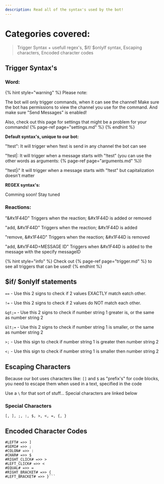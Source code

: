 ```yaml
---
description: Read all of the syntax's used by the bot!
---
```


# Categories covered:

> Trigger Syntax + usefull regex's, $if/ $onlyIf syntax, Escaping characters, Encoded character codes

## Trigger Syntax's

### Word:

{% hint style="warning" %}
Please note:

The bot will only trigger commands, when it can see the channel! Make sure the bot has permissions to view the channel you use for the command. And make sure "Send Messages" is enabled!

Also, check out this page for settings that might be a problem for your commands! {% page-ref page="settings.md" %}
{% endhint %}

**Default syntax's, unique to our bot:**

"!test": It will trigger when !test is send in any channel the bot can see

"!test|: It will trigger when a message starts with "!test" \(you can use the other words as arguments: {% page-ref page="arguments.md" %}\)

"!test|i" It will trigger when a message starts with "!test" but capitalization doesn't matter


**REGEX syntax's:**

Comming soon! Stay tuned



### Reactions:

"&#x1F44D" Triggers when the reaction; &#x1F44D is added or removed

"add, &#x1F44D" Triggers when the reaction; &#x1F44D is added

"remove, &#x1F44D" Triggers when the reaction; &#x1F44D is removed

"add, &#x1F44D=MESSAGE ID" Triggers when &#x1F44D is added to the message with the specify messageID


{% hint style="info" %}
Check out {% page-ref page="trigger.md" %} to see all triggers that can be used!
{% endhint %}

## $if/ $onlyIf statements

`==` - Use this 2 signs to check if 2 values EXACTLY match eatch other.

`!=` - Use this 2 signs to check if 2 values do NOT match each other. 

`&gt;=` - Use this 2 signs to check if number string 1 greater is, or the same as number string 2

`&lt;=` - Use this 2 signs to check if number string 1 is smaller, or the same as number string 2

`>;` - Use this sign to check if number string 1 is greater then number string 2

`<;` - Use this sign to check if number string 1 is smaller then number string 2

## Escaping Characters

Because our bot uses characters like: `[]` and `$` as "prefix's" for code blocks, you need to escape them when used in a text, specified in the code

Use a `\` for that sort of stuff... Special characters are linked below

### Special Characters

```[, ], ;, :, $, >, <, =, {, }```

## Encoded Character Codes

```#RIGHT# =>> [
#LEFT# =>> ]
#SEMI# =>> ;
#COLON# =>> :
#CHAR# =>> $
#RIGHT_CLICK# =>> >
#LEFT_CLICK# =>> <
#EQUAL# =>> =
#RIGHT_BRACKET# =>> {
#LEFT_BRACKET# =>> }```

